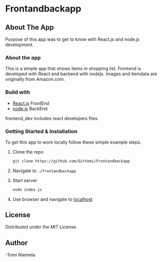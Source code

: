 # Frontandbackapp

## About The App

Purpose of this app was to get to know with React.js and node.js development.

### About the app

This is a simple app that shows items in shopping list. Frontend
is developed with React and backend with nodejs. 
Images and itemdata are originally from Amazon.com.

### Build with

* [React.js](https://reactjs.org/) FrontEnd
* [node.js](https://nodejs.dev/en/) BackEnd

frontend_dev includes react developers files. 

### Getting Started & Installation

To get this app to work locally follow these simple example steps.

1. Clone the repo
   ```sh
   git clone https://github.com/Gittomi/Frontandbackapp
   ```
2. Navigate to `./frontandbackapp`
  
3. Start server 
   ```sh
   node index.js
   ```
4. Use browser and navigate to [localhost](http://localhost:3001)

## License

Distributed under the MIT License.

## Author

-Tomi Niemela 

